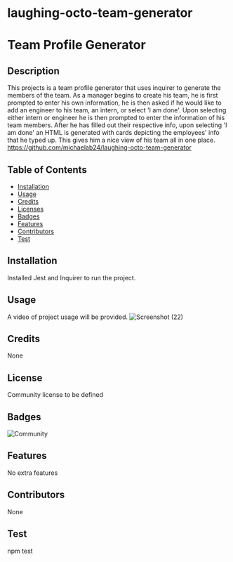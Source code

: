 # laughing-octo-team-generator

# Team Profile Generator


## Description 

This projects is a team profile generator that uses inquirer to generate the members of the team. As a manager begins to create his team, he is first prompted to enter his own information, he is then asked if he would like to add an engineer to his team, an intern, or select 'I am done'. Upon selecting either intern or engineer he is then prompted to enter the information of his team members. After he has filled out their respective info, upon selecting 'I am done' an HTML is generated with cards depicting the employees' info that he typed up. This gives him a nice view of his team all in one place. https://github.com/michaelab24/laughing-octo-team-generator

## Table of Contents
* [Installation](#installation)
* [Usage](#usage)
* [Credits](#credits)
* [Licenses](#license)
* [Badges](#badges)
* [Features](#features)
* [Contributors](#contributors)
* [Test](#test)

## Installation

Installed Jest and Inquirer to run the project.

## Usage 

A video of project usage will be provided.
![Screenshot (22)](https://user-images.githubusercontent.com/81343536/123577615-c8935900-d799-11eb-83e9-783888e4ae0a.png)

## Credits

None

## License

Community license to be defined

## Badges

![Community](https://img.shields.io/badge/license-Community-green)

## Features

No extra features

## Contributors

None

## Test
npm test



